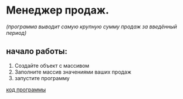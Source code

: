 # Менеджер продаж.
*(программа выводит самую крупную сумму продаж за введённый период)*
## начало работы:
1. Создайте объект с массивом
1. Заполните массив значениями ваших продаж
1. запустите программу

[код программы](https://github.com/Pchelintcev/VCS01.git)
